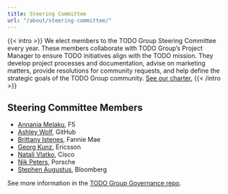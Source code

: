 ```yaml
---
title: Steering Committee
url: "/about/steering-committee/"
---
```


{{< intro >}}
We elect members to the TODO Group Steering Committee every year. These members collaborate with TODO Group’s Project Manager to ensure TODO initiatives align with the TODO mission. They develop project processes and documentation, advise on marketing matters, 
provide resolutions for community requests, and help define the strategic goals of the TODO Group community. [See our charter.](https://github.com/todogroup/governance/blob/main/GM-SC-CHARTER.adoc)
{{< /intro >}}

## Steering Committee Members

- [Annania Melaku](https://github.com/annania), F5 
- [Ashley Wolf](https://github.com/ashleywolf), GitHub
- [Brittany Istenes](https://github.com/tsteenbe), Fannie Mae
- [Georg Kunz](https://github.com/gkunz), Ericsson
- [Natali Vlatko](https://github.com/natalisucks), Cisco
- [Nik Peters](https://github.com/vmbrasseur), Porsche
- [Stephen Augustus](https://github.com/justaugustus), Bloomberg

See more information in the [TODO Group Governance repo](https://github.com/todogroup/governance#-about-todo-steering-committee-tsc).
